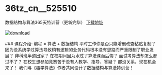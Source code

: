 # 36tz_cn__525510
数据结构与算法365天特训营（更新完毕）
[下载地址](http://www.36tz.cn/article/525510 "下载地址")
<br/></br>[![download](http://36tz.cn/muke_img/2019_07_3-1-300x188.jpg "下载地址")](http://www.36tz.cn/article/525510 "下载地址")
<br/></br>### 课程介绍:
编程 = 算法 + 数据结构
平时工作你是否只能增删改查粘贴复制？因为没系统学过算法导致稍有逻辑的业务代码根本没有思路而严重限制了职业发展？
非科班半道出家？
在校期间因为水过了算法课而后悔？
面试考算法却怎么都过不了？
在校生想参加竞赛苦于没有人教学、指导、答疑？
都没关系，现在机会来了！
我们与《趣学算法》作者共同设计了数据结构与算法特训营！


